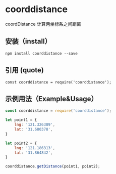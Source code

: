 # coorddistance
coordDistance 计算两坐标系之间距离

## 安装（install）

```
npm install coorddistance --save
```

## 引用 (quote)

```
const coorddistance = require('coorddistance');
```

## 示例用法（Example&Usage）

```javascript
const coorddistance = require('coorddistance');

let point1 = {
    lng: '121.326389',
    lat: '31.680378',
}

let point2 = {
    lng: '121.186313',
    lat: '31.864842',
}

coorddistance.getDistance(point1, point2);
```
